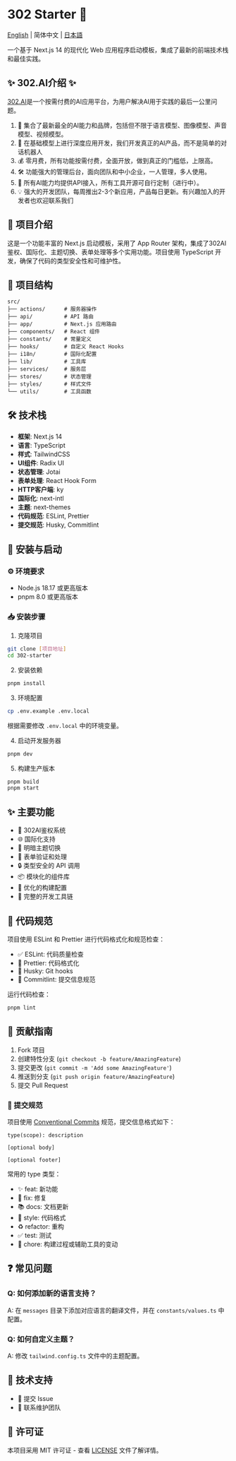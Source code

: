 # 302 Starter 🚀

[English](./README.md) | 简体中文 | [日本語](./README_ja.md)

一个基于 Next.js 14 的现代化 Web 应用程序启动模板，集成了最新的前端技术栈和最佳实践。

## ✨ 302.AI介绍 ✨
[302.AI](https://302.ai)是一个按需付费的AI应用平台，为用户解决AI用于实践的最后一公里问题。
1. 🧠 集合了最新最全的AI能力和品牌，包括但不限于语言模型、图像模型、声音模型、视频模型。
2. 🚀 在基础模型上进行深度应用开发，我们开发真正的AI产品，而不是简单的对话机器人
3. 💰 零月费，所有功能按需付费，全面开放，做到真正的门槛低，上限高。
4. 🛠 功能强大的管理后台，面向团队和中小企业，一人管理，多人使用。
5. 🔗 所有AI能力均提供API接入，所有工具开源可自行定制（进行中）。
6. 💡 强大的开发团队，每周推出2-3个新应用，产品每日更新。有兴趣加入的开发者也欢迎联系我们

## 📖 项目介绍

这是一个功能丰富的 Next.js 启动模板，采用了 App Router 架构，集成了302AI鉴权、国际化、主题切换、表单处理等多个实用功能。项目使用 TypeScript 开发，确保了代码的类型安全性和可维护性。

## 📁 项目结构

```
src/
├── actions/      # 服务器操作
├── api/          # API 路由
├── app/          # Next.js 应用路由
├── components/   # React 组件
├── constants/    # 常量定义
├── hooks/        # 自定义 React Hooks
├── i18n/         # 国际化配置
├── lib/          # 工具库
├── services/     # 服务层
├── stores/       # 状态管理
├── styles/       # 样式文件
└── utils/        # 工具函数
```

## 🛠️ 技术栈

- **框架**: Next.js 14
- **语言**: TypeScript
- **样式**: TailwindCSS
- **UI组件**: Radix UI
- **状态管理**: Jotai
- **表单处理**: React Hook Form
- **HTTP客户端**: ky
- **国际化**: next-intl
- **主题**: next-themes
- **代码规范**: ESLint, Prettier
- **提交规范**: Husky, Commitlint

## 🚀 安装与启动

### ⚙️ 环境要求

- Node.js 18.17 或更高版本
- pnpm 8.0 或更高版本

### 📥 安装步骤

1. 克隆项目
```bash
git clone [项目地址]
cd 302-starter
```

2. 安装依赖
```bash
pnpm install
```

3. 环境配置
```bash
cp .env.example .env.local
```
根据需要修改 `.env.local` 中的环境变量。

4. 启动开发服务器
```bash
pnpm dev
```

5. 构建生产版本
```bash
pnpm build
pnpm start
```

## ✨ 主要功能

- 🔐 302AI鉴权系统
- 🌐 国际化支持
- 🎨 明暗主题切换
- 📝 表单验证和处理
- 🔒 类型安全的 API 调用
- 📦 模块化的组件库
- 🚀 优化的构建配置
- 🔧 完整的开发工具链

## 📐 代码规范

项目使用 ESLint 和 Prettier 进行代码格式化和规范检查：

- ✅ ESLint: 代码质量检查
- 🎨 Prettier: 代码格式化
- 🔄 Husky: Git hooks
- 📝 Commitlint: 提交信息规范

运行代码检查：
```bash
pnpm lint
```

## 🤝 贡献指南

1. Fork 项目
2. 创建特性分支 (`git checkout -b feature/AmazingFeature`)
3. 提交更改 (`git commit -m 'Add some AmazingFeature'`)
4. 推送到分支 (`git push origin feature/AmazingFeature`)
5. 提交 Pull Request

### 📝 提交规范

项目使用 [Conventional Commits](https://www.conventionalcommits.org/) 规范，提交信息格式如下：

```
type(scope): description

[optional body]

[optional footer]
```

常用的 type 类型：
- ✨ feat: 新功能
- 🐛 fix: 修复
- 📚 docs: 文档更新
- 💄 style: 代码格式
- ♻️ refactor: 重构
- ✅ test: 测试
- 🔧 chore: 构建过程或辅助工具的变动

## ❓ 常见问题

### Q: 如何添加新的语言支持？
A: 在 `messages` 目录下添加对应语言的翻译文件，并在 `constants/values.ts` 中配置。

### Q: 如何自定义主题？
A: 修改 `tailwind.config.ts` 文件中的主题配置。

## 💬 技术支持

- 🐛 提交 Issue
- 📧 联系维护团队

## 📄 许可证

本项目采用 MIT 许可证 - 查看 [LICENSE](LICENSE) 文件了解详情。
